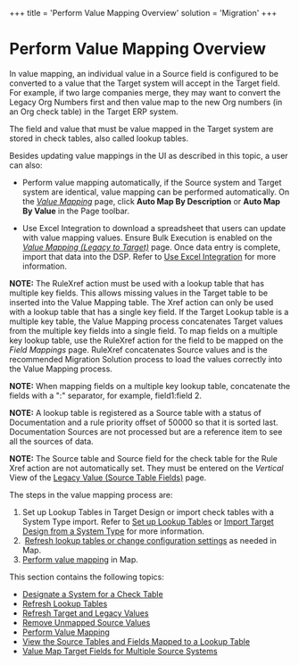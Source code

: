 +++
title = 'Perform Value Mapping Overview'
solution = 'Migration'
+++

# Perform Value Mapping Overview

In value mapping, an individual value in a Source field is configured to
be converted to a value that the Target system will accept in the Target
field. For example, if two large companies merge, they may want to
convert the Legacy Org Numbers first and then value map to the new Org
numbers (in an Org check table) in the Target ERP system.

The field and value that must be value mapped in the Target system are
stored in check tables, also called lookup tables.

Besides updating value mappings in the UI as described in this topic, a
user can also:

  - Perform value mapping automatically, if the Source system and Target
    system are identical, value mapping can be performed automatically.
    On the *[Value Mapping](../Page_Desc/Value_Mapping)* page, click
    **Auto Map By Description** or **Auto Map By Value** in the Page
    toolbar.

  - Use Excel Integration to download a spreadsheet that users can
    update with value mapping values. Ensure Bulk Execution is enabled
    on the *[Value Mapping (Legacy to
    Target)](../Page_Desc/Value_Mapping_Legacy_to_Target_H)* page.
    Once data entry is complete, import that data into the DSP. Refer to
    [Use Excel
    Integration](../../../Platform/Excel_Int/Use_Excel_Integration)
    for more information.

**NOTE:** The RuleXref action must be used with a lookup table that has
multiple key fields. This allows missing values in the Target table to
be inserted into the Value Mapping table. The Xref action can only be
used with a lookup table that has a single key field. If the Target
Lookup table is a multiple key table, the Value Mapping process
concatenates Target values from the multiple key fields into a single
field. To map fields on a multiple key lookup table, use the RuleXref
action for the field to be mapped on the
<span style="font-style: italic;">Field Mappings</span> page. RuleXref
concatenates Source values and is the recommended Migration Solution
process to load the values correctly into the Value Mapping process.

<span style="font-weight: bold;">NOTE:</span> When mapping fields on a
multiple key lookup table, concatenate the fields with a ":" separator,
for example, field1:field 2.

<span style="font-weight: bold;">NOTE:</span> A lookup table is
registered as a Source table with a status of Documentation and a rule
priority offset of 50000 so that it is sorted last. Documentation
Sources are not processed but are a reference item to see all the
sources of data.

<span style="font-weight: bold;">NOTE:</span> The Source table and
Source field for the check table for the Rule Xref action are not
automatically set. They must be entered on the
<span style="font-style: italic;">Vertical</span> View of the [Legacy
Value (Source Table
Fields)](../Page_Desc/Legacy_Value_Source_Table_Fields_H) page.

The steps in the value mapping process are:

1.  Set up Lookup Tables in Target Design or import check tables with a
    System Type import. Refer to [Set up Lookup
    Tables](../../Design/Use_Cases/Set_up_a_Simple_Lookup_Table) or
    [Import Target Design from a System
    Type](../../Design/Use_Cases/Import_from_a_System_Type) for more
    information.
2.   [Refresh lookup tables or change configuration
    settings](Refresh_Lookup_Tbls) as needed in Map.
3.  [Perform value mapping](Perform_Value_Mapping) in Map.

This section contains the following topics:

  - [Designate a System for a Check
    Table](Designate_a_System_for_Check_Table)
  - [Refresh Lookup Tables](Refresh_Lookup_Tbls)
  - [Refresh Target and Legacy
    Values](Refresh_Target_and_Legacy_Values)
  - [Remove Unmapped Source Values](Remove_Unmapped_Source_Values)
  - [Perform Value Mapping](Perform_Value_Mapping)
  - [View the Source Tables and Fields Mapped to a Lookup
    Table](View_the_Source_Tables_and_Fields_Mapped_to_a_Lookup_Table)
  - [Value Map Target Fields for Multiple Source
    Systems](Value_Map_Target_Fields_from_Mulitple_Source_Systems)
